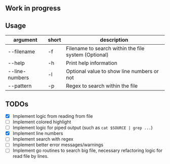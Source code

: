 ## Work in progress

## Usage

| argument       | short | description                                          |
| -------------- | ----- | ---------------------------------------------------- |
| --filename     | -f    | Filename to search within the file system (Optional) |
| --help         | -h    | Print help information                               |
| --line-numbers | -l    | Optional value to show line numbers or not           |
| --pattern      | -p    | Regex to search within the file                      |


## TODOs

- [x] Implement logic from reading from file
- [ ] Implement colored highlight
- [ ] Implement logic for piped output (such as `cat $SOURCE | grep ...`)
- [x] Implement line numbers
- [ ] Implement search with regex
- [ ] Implement better error messages/warnings
- [ ] Implement go routines to search big file, necessary refactoring logic for read file by lines.
